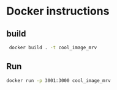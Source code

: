 # Docker instructions

## build

```bash
 docker build . -t cool_image_mrv
```

## Run

```bash
docker run -p 3001:3000 cool_image_mrv
```

